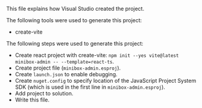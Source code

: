 This file explains how Visual Studio created the project.

The following tools were used to generate this project:
- create-vite

The following steps were used to generate this project:
- Create react project with create-vite: `npm init --yes vite@latest minibox-admin -- --template=react-ts`.
- Create project file (`minibox-admin.esproj`).
- Create `launch.json` to enable debugging.
- Create `nuget.config` to specify location of the JavaScript Project System SDK (which is used in the first line in `minibox-admin.esproj`).
- Add project to solution.
- Write this file.
